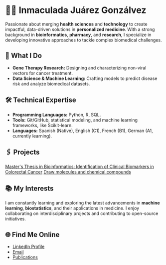 # 👩‍🔬 **Inmaculada Juárez Gonzálvez**  
Passionate about merging **health sciences** and **technology** to create impactful, data-driven solutions in **personalized medicine**. With a strong background in **bioinformatics**, **pharmacy**, and **research**, I specialize in developing innovative approaches to tackle complex biomedical challenges.  

## 🚀 **What I Do**  
- **Gene Therapy Research:** Designing and characterizing non-viral vectors for cancer treatment.  
- **Data Science & Machine Learning:** Crafting models to predict disease risk and analyze biomedical datasets.   

## 🛠️ **Technical Expertise**  
- **Programming Languages:** Python, R, SQL.  
- **Tools:** Git/GitHub, statistical modeling, and machine learning frameworks, like Scikit-learn.  
- **Languages:** Spanish (Native), English (C1), French (B1), German (A1, currently learning).

## 🖇️ **Projects**
[Master's Thesis in Bioinformatics: Identification of Clinical Biomarkers in Colorectal Cancer](https://github.com/ijuarez24/clinical-biomarkers-identification-project)
[Draw molecules and chemical compounds](https://github.com/ijuarez24/draw-molecules-and-chemical-compounds)

## 📚 **My Interests**  
I am constantly learning and exploring the latest advancements in **machine learning**, **biostatistics**, and their applications in medicine. I enjoy collaborating on interdisciplinary projects and contributing to open-source initiatives.

## 🌐 **Find Me Online**  
- [LinkedIn Profile](https://www.linkedin.com/in/inmaculadajuarez)
- [Email](mailto:inma.juarez24@gmail.com)  
- [Publications](https://github.com/ijuarez24/publications)  
